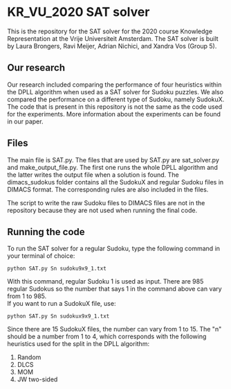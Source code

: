 # KR_VU_2020 SAT solver
This is the repository for the SAT solver for the 2020 course Knowledge
Representation at the Vrije Universiteit Amsterdam. The SAT solver is built by
Laura Brongers, Ravi Meijer, Adrian Nichici, and Xandra Vos (Group 5).

## Our research
Our research included comparing the performance of four heuristics within the
DPLL algorithm when used as a SAT solver for Sudoku puzzles. We also compared
the performance on a different type of Sudoku, namely SudokuX. The code that is
present in this repository is not the same as the code used for the experiments.
More information about the experiments can be found in our paper.

## Files
The main file is SAT.py. The files that are used by SAT.py are sat_solver.py
and make_output_file.py. The first one runs the whole DPLL algorithm and the
latter writes the output file when a solution is found.
The dimacs_sudokus folder contains all the SudokuX and regular Sudoku files in
DIMACS format. The corresponding rules are also included in the files.

The script to write the raw Sudoku files to DIMACS files are not in the
repository because they are not used when running the final code.

## Running the code

To run the SAT solver for a regular Sudoku, type the following command in your
terminal of choice:

<pre><code>python SAT.py Sn sudoku9x9_1.txt</code></pre>

With this command, regular Sudoku 1 is used as input. There are 985 regular
Sudokus so the number that says 1 in the command above can vary from
1 to 985.
<br>
If you want to run a SudokuX file, use:

<pre><code>python SAT.py Sn sudokux9x9_1.txt</code></pre>

Since there are 15 SudokuX files, the number can vary from 1 to 15.
The "n" should be a number from 1 to 4, which corresponds with the following
heuristics used for the split in the DPLL algorithm:
1. Random
2. DLCS
3. MOM
4. JW two-sided
